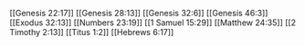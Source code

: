 [[Genesis 22:17]]
[[Genesis 28:13]]
[[Genesis 32:6]]
[[Genesis 46:3]]
[[Exodus 32:13]]
[[Numbers 23:19]]
[[1 Samuel 15:29]]
[[Matthew 24:35]]
[[2 Timothy 2:13]]
[[Titus 1:2]]
[[Hebrews 6:17]]
